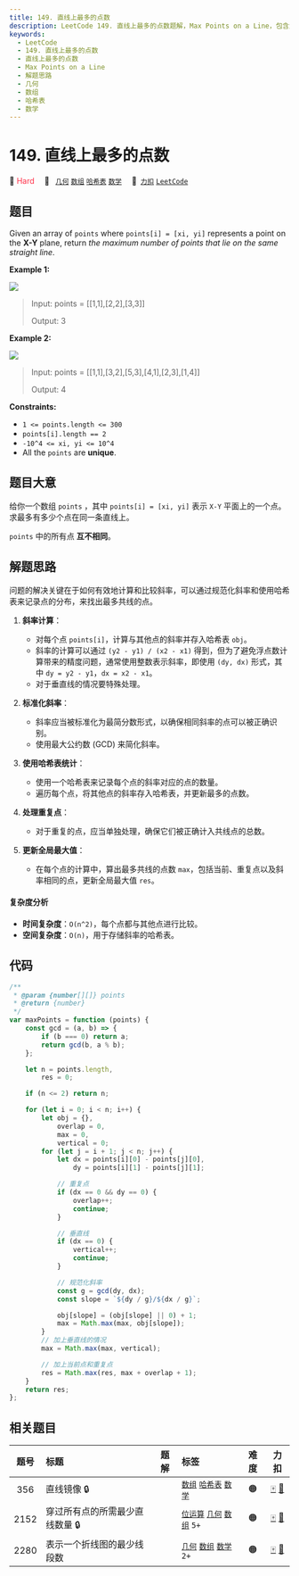 ```yaml
---
title: 149. 直线上最多的点数
description: LeetCode 149. 直线上最多的点数题解，Max Points on a Line，包含解题思路、复杂度分析以及完整的 JavaScript 代码实现。
keywords:
  - LeetCode
  - 149. 直线上最多的点数
  - 直线上最多的点数
  - Max Points on a Line
  - 解题思路
  - 几何
  - 数组
  - 哈希表
  - 数学
---
```


# 149. 直线上最多的点数

🔴 <font color=#ff334b>Hard</font>&emsp; 🔖&ensp; [`几何`](/tag/geometry.md) [`数组`](/tag/array.md) [`哈希表`](/tag/hash-table.md) [`数学`](/tag/math.md)&emsp; 🔗&ensp;[`力扣`](https://leetcode.cn/problems/max-points-on-a-line) [`LeetCode`](https://leetcode.com/problems/max-points-on-a-line)

## 题目

Given an array of `points` where `points[i] = [xi, yi]` represents a point on
the **X-Y** plane, return _the maximum number of points that lie on the same
straight line_.

**Example 1:**

![](https://assets.leetcode.com/uploads/2021/02/25/plane1.jpg)

> Input: points = [[1,1],[2,2],[3,3]]
>
> Output: 3

**Example 2:**

![](https://assets.leetcode.com/uploads/2021/02/25/plane2.jpg)

> Input: points = [[1,1],[3,2],[5,3],[4,1],[2,3],[1,4]]
>
> Output: 4

**Constraints:**

- `1 <= points.length <= 300`
- `points[i].length == 2`
- `-10^4 <= xi, yi <= 10^4`
- All the `points` are **unique**.

## 题目大意

给你一个数组 `points` ，其中 `points[i] = [xi, yi]` 表示 `X-Y` 平面上的一个点。求最多有多少个点在同一条直线上。

`points` 中的所有点 **互不相同**。

## 解题思路

问题的解决关键在于如何有效地计算和比较斜率，可以通过规范化斜率和使用哈希表来记录点的分布，来找出最多共线的点。

1. **斜率计算**：

   - 对每个点 `points[i]`，计算与其他点的斜率并存入哈希表 `obj`。
   - 斜率的计算可以通过 `(y2 - y1) / (x2 - x1)` 得到，但为了避免浮点数计算带来的精度问题，通常使用整数表示斜率，即使用 `(dy, dx)` 形式，其中 `dy = y2 - y1`，`dx = x2 - x1`。
   - 对于垂直线的情况要特殊处理。

2. **标准化斜率**：

   - 斜率应当被标准化为最简分数形式，以确保相同斜率的点可以被正确识别。
   - 使用最大公约数 (GCD) 来简化斜率。

3. **使用哈希表统计**：

   - 使用一个哈希表来记录每个点的斜率对应的点的数量。
   - 遍历每个点，将其他点的斜率存入哈希表，并更新最多的点数。

4. **处理重复点**：

   - 对于重复的点，应当单独处理，确保它们被正确计入共线点的总数。

5. **更新全局最大值**：
   - 在每个点的计算中，算出最多共线的点数 `max`，包括当前、重复点以及斜率相同的点，更新全局最大值 `res`。

#### 复杂度分析

- **时间复杂度**：`O(n^2)`，每个点都与其他点进行比较。
- **空间复杂度**：`O(n)`，用于存储斜率的哈希表。

## 代码

```javascript
/**
 * @param {number[][]} points
 * @return {number}
 */
var maxPoints = function (points) {
	const gcd = (a, b) => {
		if (b === 0) return a;
		return gcd(b, a % b);
	};

	let n = points.length,
		res = 0;

	if (n <= 2) return n;

	for (let i = 0; i < n; i++) {
		let obj = {},
			overlap = 0,
			max = 0,
			vertical = 0;
		for (let j = i + 1; j < n; j++) {
			let dx = points[i][0] - points[j][0],
				dy = points[i][1] - points[j][1];

			// 重复点
			if (dx == 0 && dy == 0) {
				overlap++;
				continue;
			}

			// 垂直线
			if (dx == 0) {
				vertical++;
				continue;
			}

			// 规范化斜率
			const g = gcd(dy, dx);
			const slope = `${dy / g}/${dx / g}`;

			obj[slope] = (obj[slope] || 0) + 1;
			max = Math.max(max, obj[slope]);
		}
		// 加上垂直线的情况
		max = Math.max(max, vertical);

		// 加上当前点和重复点
		res = Math.max(res, max + overlap + 1);
	}
	return res;
};
```

## 相关题目

<!-- prettier-ignore -->
| 题号 | 标题 | 题解 | 标签 | 难度 | 力扣 |
| :------: | :------ | :------: | :------ | :------: | :------: |
| 356 | 直线镜像 🔒 |  |  [`数组`](/tag/array.md) [`哈希表`](/tag/hash-table.md) [`数学`](/tag/math.md) | 🟠 | [🀄️](https://leetcode.cn/problems/line-reflection) [🔗](https://leetcode.com/problems/line-reflection) |
| 2152 | 穿过所有点的所需最少直线数量 🔒 |  |  [`位运算`](/tag/bit-manipulation.md) [`几何`](/tag/geometry.md) [`数组`](/tag/array.md) `5+` | 🟠 | [🀄️](https://leetcode.cn/problems/minimum-number-of-lines-to-cover-points) [🔗](https://leetcode.com/problems/minimum-number-of-lines-to-cover-points) |
| 2280 | 表示一个折线图的最少线段数 |  |  [`几何`](/tag/geometry.md) [`数组`](/tag/array.md) [`数学`](/tag/math.md) `2+` | 🟠 | [🀄️](https://leetcode.cn/problems/minimum-lines-to-represent-a-line-chart) [🔗](https://leetcode.com/problems/minimum-lines-to-represent-a-line-chart) |